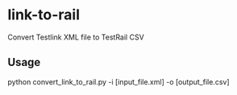 # link-to-rail
Convert Testlink XML file to TestRail CSV

Usage
-----
python convert_link_to_rail.py -i [input_file.xml] -o [output_file.csv]
